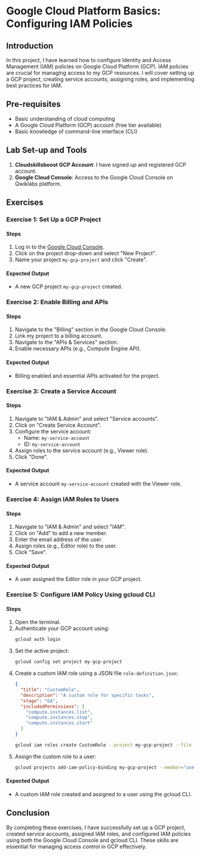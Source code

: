 # Google Cloud Platform Basics: Configuring IAM Policies

## Introduction

In this project, I have learned how to configure Identity and Access Management (IAM) policies on Google Cloud Platform (GCP). IAM policies are crucial for managing access to my GCP resources. I will cover setting up a GCP project, creating service accounts, assigning roles, and implementing best practices for IAM.

## Pre-requisites

- Basic understanding of cloud computing
- A Google Cloud Platform (GCP) account (free tier available)
- Basic knowledge of command-line interface (CLI)

## Lab Set-up and Tools

1. **Cloudskillsboost GCP Account**: I have signed up and registered GCP account.
2. **Google Cloud Console**: Access to the Google Cloud Console on Qwiklabs platform.

## Exercises

### Exercise 1: Set Up a GCP Project

#### Steps

1. Log in to the [Google Cloud Console](https://www.cloudskillsboost.google.com).
2. Click on the project drop-down and select "New Project".
3. Name your project `my-gcp-project` and click "Create".

#### Expected Output

- A new GCP project `my-gcp-project` created.

### Exercise 2: Enable Billing and APIs

#### Steps

1. Navigate to the "Billing" section in the Google Cloud Console.
2. Link my project to a billing account.
3. Navigate to the "APIs & Services" section.
4. Enable necessary APIs (e.g., Compute Engine API).

#### Expected Output

- Billing enabled and essential APIs activated for the project.

### Exercise 3: Create a Service Account

#### Steps

1. Navigate to "IAM & Admin" and select "Service accounts".
2. Click on "Create Service Account".
3. Configure the service account:
    - Name: `my-service-account`
    - ID: `my-service-account`
4. Assign roles to the service account (e.g., Viewer role).
5. Click "Done".

#### Expected Output

- A service account `my-service-account` created with the Viewer role.

### Exercise 4: Assign IAM Roles to Users

#### Steps

1. Navigate to "IAM & Admin" and select "IAM".
2. Click on "Add" to add a new member.
3. Enter the email address of the user.
4. Assign roles (e.g., Editor role) to the user.
5. Click "Save".

#### Expected Output

- A user assigned the Editor role in your GCP project.

### Exercise 5: Configure IAM Policy Using gcloud CLI

#### Steps

1. Open the terminal.
2. Authenticate your GCP account using:
    ```bash
    gcloud auth login
    ```
3. Set the active project:
    ```bash
    gcloud config set project my-gcp-project
    ```
4. Create a custom IAM role using a JSON file `role-definition.json`:
    ```json
    {
      "title": "CustomRole",
      "description": "A custom role for specific tasks",
      "stage": "GA",
      "includedPermissions": [
        "compute.instances.list",
        "compute.instances.stop",
        "compute.instances.start"
      ]
    }
    ```
    ```bash
    gcloud iam roles create CustomRole --project my-gcp-project --file role-definition.json
    ```
5. Assign the custom role to a user:
    ```bash
    gcloud projects add-iam-policy-binding my-gcp-project --member="user:example-user@gmail.com" --role="projects/my-gcp-project/roles/CustomRole"
    ```

#### Expected Output

- A custom IAM role created and assigned to a user using the gcloud CLI.

## Conclusion

By completing these exercises, I have successfully set up a GCP project, created service accounts, assigned IAM roles, and configured IAM policies using both the Google Cloud Console and gcloud CLI. These skills are essential for managing access control in GCP effectively.
